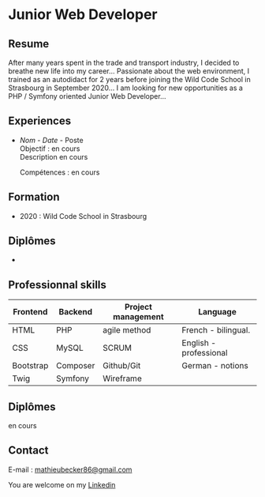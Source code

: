 # Junior Web Developer  
  

## Resume 
  
After many years spent in the trade and transport industry, I decided to breathe new life into my career... 
Passionate about the web environment, I trained as an autodidact for 2 years before joining the Wild Code School in Strasbourg in September 2020...
I am looking for new opportunities as a PHP / Symfony oriented Junior Web Developer...

## Experiences
   
- *Nom* - _Date_ - Poste  
  Objectif : en cours  
  Description en cours  
    
  Compétences : en cours  
  
## Formation  

- 2020 :  Wild Code School in Strasbourg

## Diplômes

* 

## Professionnal skills  
  
|Frontend     |Backend  |Project management   |Language              |  
|--           |--       |--                   |--                    |  
|HTML         |PHP      |agile method         |French - bilingual.   |  
|CSS          |MySQL    |SCRUM                |English - professional|
|Bootstrap    |Composer |Github/Git           |German - notions      |  
|Twig         |Symfony  |Wireframe            |                     |  
  
## Diplômes

en cours

## Contact

 E-mail : mathieubecker86@gmail.com
 
 You are welcome on my [Linkedin](https://www.linkedin.com/in/mathieu-becker86/)
 
 



